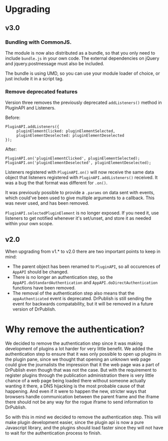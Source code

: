 Upgrading
=========

v3.0
----

### Bundling with CommonJS.

The module is now also distributed as a bundle, so that you only need to include `bundle.js` in your own code. The external dependencies on jQuery and jquery.postmessage must also be included.

The bundle is using UMD, so you can use your module loader of choice, or just include it in a script tag.

### Remove deprecated features

Version three removes the previously deprecated `addListeners()` method in PluginAPI and Listeners.

Before:

    PluginAPI.addListeners({
         pluginElementClicked: pluginElementSelected,
         pluginElementDeselected: pluginElementDeselected
    });

After:

    PluginAPI.on('pluginElementClicked', pluginElementSelected);
    PluginAPI.on('pluginElementDeselected', pluginElementDeselected);

Listeners registered with `PluginAPI.on()` will now receive the same data object that listeners registered with `PluginAPI.addListeners()` received. It was a bug the that format was different for `.on()`.

It was previously possible to provide a `.params` on data sent with events, which could've been used to give multiple arguments to a callback. This was never used, and has been removed.

`PluginAPI.selectedPluginElement` is no longer exposed. If you need it, use listeners to get notified whenever it's set/unset, and store it as needed within your own scope.

v2.0
----

When upgrading from v1.* to v2.0 there are two important points to keep in mind:
 * The parent object has been renamed to ```PluginAPI```, so all occurences of ```AppAPI``` should be changed.
 * There is no longer an authentication step, so the ```AppAPI.doStandardAuthentication``` and ```AppAPI.doDirectAuthentication``` functions have been removed.
 * The removal of the authentication step also means that the ```appAuthenticated``` event is deprecated. DrPublish is still sending the event for backwards compatability, but it will be removed in a future version of DrPublish.


 Why remove the authentication?
 ==============================
 We decided to remove the authentication step since it was making development of plugins a lot harder for very little benefit. We added the authentication step to ensure that it was only possible to open up plugins in the plugin pane, since we thought that opening an unknown web page could give the journalists the impression that it the web page was a part of DrPublish even though that was not the case. But with the requirement to register plugins through the publication administration there is very little chance of a web page being loaded there without someone actually wanting it there, a DNS hijacking is the most probable cause of that happening. And even if it were to happen the new, stricter ways that browsers handle communication between the parent frame and the iframe there should not be any way for the rogue iframe to send information to DrPublish.

 So with this in mind we decided to remove the authentication step. This will make plugin development easier, since the plugin api is now a pure Javascript library, and the plugins should load faster since they will not have to wait for the authentication process to finish.
